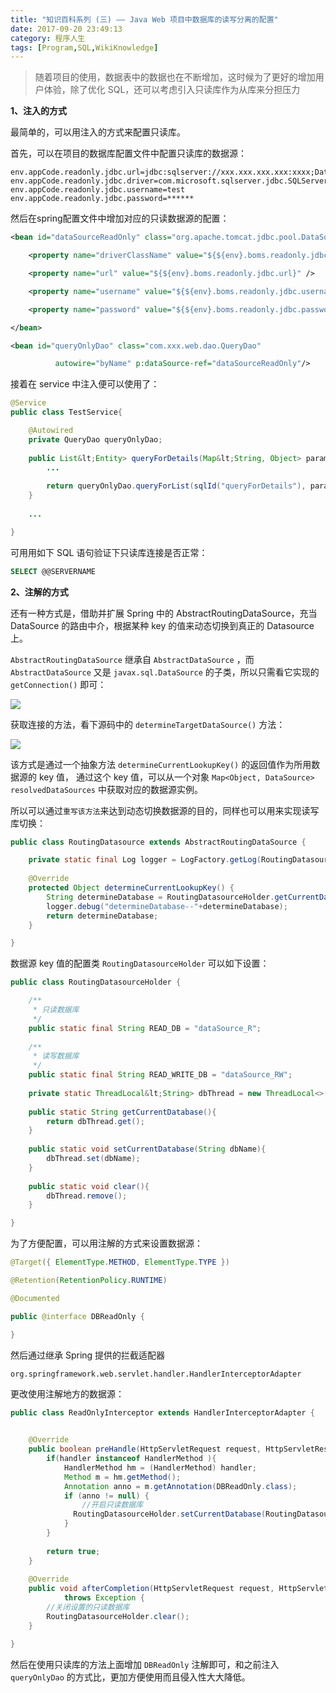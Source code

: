 ```yaml
---
title: "知识百科系列 (三) —— Java Web 项目中数据库的读写分离的配置"
date: 2017-09-20 23:49:13
category: 程序人生
tags: [Program,SQL,WikiKnowledge]
---
```

> 随着项目的使用，数据表中的数据也在不断增加，这时候为了更好的增加用户体验，除了优化 SQL，还可以考虑引入只读库作为从库来分担压力
<!--more-->
**1、注入的方式**

最简单的，可以用注入的方式来配置只读库。

首先，可以在项目的数据库配置文件中配置只读库的数据源：

```properties
env.appCode.readonly.jdbc.url=jdbc:sqlserver://xxx.xxx.xxx.xxx:xxxx;DatabaseName=oms;sendStringParametersAsUnicode=false;ApplicationIntent=ReadOnly
env.appCode.readonly.jdbc.driver=com.microsoft.sqlserver.jdbc.SQLServerDriver
env.appCode.readonly.jdbc.username=test
env.appCode.readonly.jdbc.password=******
```

然后在spring配置文件中增加对应的只读数据源的配置：

```xml
<bean id="dataSourceReadOnly" class="org.apache.tomcat.jdbc.pool.DataSource" destroy-method="close">

    <property name="driverClassName" value="${${env}.boms.readonly.jdbc.driver}" />

    <property name="url" value="${${env}.boms.readonly.jdbc.url}" />

    <property name="username" value="${${env}.boms.readonly.jdbc.username}" />

    <property name="password" value="${${env}.boms.readonly.jdbc.password}" />

</bean>

<bean id="queryOnlyDao" class="com.xxx.web.dao.QueryDao"

          autowire="byName" p:dataSource-ref="dataSourceReadOnly"/>
```

接着在 service 中注入便可以使用了：

```java
@Service
public class TestService{

    @Autowired
    private QueryDao queryOnlyDao;
    
    public List&lt;Entity> queryForDetails(Map&lt;String, Object> params){
        ...
        
        return queryOnlyDao.queryForList(sqlId("queryForDetails"), params);
    }
    
    ...

}
```

可用用如下 SQL 语句验证下只读库连接是否正常：

```sql
SELECT @@SERVERNAME
```


**2、注解的方式**

还有一种方式是，借助并扩展 Spring 中的 AbstractRoutingDataSource，充当 DataSource 的路由中介，根据某种 key 的值来动态切换到真正的 Datasource 上。

`AbstractRoutingDataSource` 继承自 `AbstractDataSource` ，而 `AbstractDataSource` 又是 `javax.sql.DataSource` 的子类，所以只需看它实现的 `getConnection()` 即可：

![](http://p8bc1hri5.bkt.clouddn.com/the-config-of-write-and-read-for-sql-1.png)

获取连接的方法，看下源码中的 `determineTargetDataSource()` 方法：

![](http://p8bc1hri5.bkt.clouddn.com/the-config-of-write-and-read-for-sql-2.png)

该方式是通过一个抽象方法 `determineCurrentLookupKey()` 的返回值作为所用数据源的 key 值，
通过这个 key 值，可以从一个对象 `Map<Object, DataSource> resolvedDataSources` 中获取对应的数据源实例。

所以可以通过`重写该方法`来达到动态切换数据源的目的，同样也可以用来实现读写库切换：

```java
public class RoutingDatasource extends AbstractRoutingDataSource {

    private static final Log logger = LogFactory.getLog(RoutingDatasource.class);
    
    @Override
    protected Object determineCurrentLookupKey() {
        String determineDatabase = RoutingDatasourceHolder.getCurrentDatabase();
        logger.debug("determineDatabase--"+determineDatabase);
        return determineDatabase;
    }

}
```

数据源 key 值的配置类 `RoutingDatasourceHolder` 可以如下设置：

```java
public class RoutingDatasourceHolder {

    /**
     * 只读数据库
     */
    public static final String READ_DB = "dataSource_R";
    
    /**
     * 读写数据库
     */
    public static final String READ_WRITE_DB = "dataSource_RW";
    
    private static ThreadLocal&lt;String> dbThread = new ThreadLocal<>();
    
    public static String getCurrentDatabase(){
        return dbThread.get();
    }
    
    public static void setCurrentDatabase(String dbName){
        dbThread.set(dbName);
    }
    
    public static void clear(){
        dbThread.remove();
    }

}
```

为了方便配置，可以用注解的方式来设置数据源：

```java
@Target({ ElementType.METHOD, ElementType.TYPE })

@Retention(RetentionPolicy.RUNTIME)

@Documented

public @interface DBReadOnly {

}
```

然后通过继承 Spring 提供的拦截适配器

`org.springframework.web.servlet.handler.HandlerInterceptorAdapter` 

更改使用注解地方的数据源：

```java
public class ReadOnlyInterceptor extends HandlerInterceptorAdapter {
           

    @Override
    public boolean preHandle(HttpServletRequest request, HttpServletResponse response, Object handler) throws Exception {
        if(handler instanceof HandlerMethod ){
            HandlerMethod hm = (HandlerMethod) handler;
            Method m = hm.getMethod();
            Annotation anno = m.getAnnotation(DBReadOnly.class);
            if (anno != null) {
                //开启只读数据库
              RoutingDatasourceHolder.setCurrentDatabase(RoutingDatasourceHolder.READ_DB);
            }
        }
        
        return true;
    }
    
    @Override
    public void afterCompletion(HttpServletRequest request, HttpServletResponse response, Object handler, Exception ex)
            throws Exception {
        //关闭设置的只读数据库
        RoutingDatasourceHolder.clear();
    }

}
```

然后在使用只读库的方法上面增加 `DBReadOnly` 注解即可，和之前注入 `queryOnlyDao` 的方式比，更加方便使用而且侵入性大大降低。
